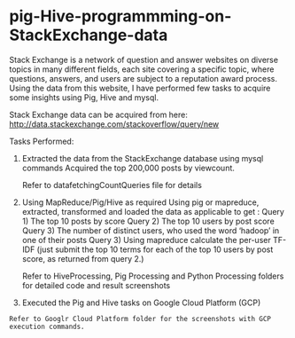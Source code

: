 # pig-Hive-programmming-on-StackExchange-data

Stack Exchange is a network of question and answer websites on diverse topics in many different fields, each site covering a specific topic, where questions, answers, and users are subject to a reputation award process. Using the data from this website, I have performed few tasks to acquire some insights using Pig, Hive and mysql.

Stack Exchange data can be acquired from here:
http://data.stackexchange.com/stackoverflow/query/new


Tasks Performed:

  1. Extracted the data from the StackExchange database using mysql commands
    Acquired the top 200,000 posts by viewcount. 
    
     Refer to datafetchingCountQueries file for details

  2. Using MapReduce/Pig/Hive as required
    Using pig or mapreduce, extracted, transformed and loaded the data as applicable to get : 
      Query 1) The top 10 posts by score
      Query 2) The top 10 users by post score
      Query 3) The number of distinct users, who used the word ‘hadoop’ in one of their posts
      Query 3) Using mapreduce calculate the per-user TF-IDF (just submit the top 10 terms for each of the top 10 users by                    post score, as returned from query 2.)
      
      Refer to HiveProcessing, Pig Processing and Python Processing folders for detailed code and result screenshots
      
  3. Executed the Pig and Hive tasks on Google Cloud Platform (GCP)

    Refer to Googlr Cloud Platform folder for the screenshots with GCP execution commands.
